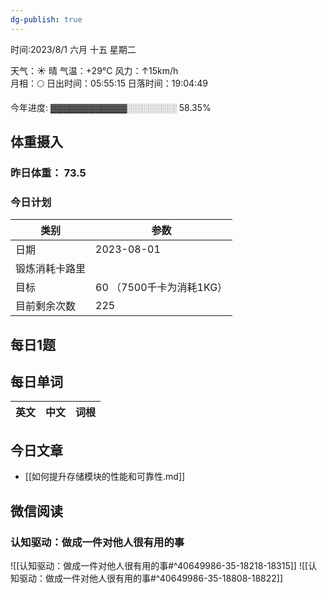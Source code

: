 ```yaml
---
dg-publish: true
---
```



时间:2023/8/1 六月 十五 星期二

天气：☀️   晴 气温：+29°C 风力：↑15km/h  
月相：🌕 日出时间：05:55:15 日落时间：19:04:49

今年进度: ▓▓▓▓▓▓▓▓▓▓▓▓░░░░░░░░ 58.35%

## 体重摄入

### 昨日体重： 73.5
### 今日计划

| 类别           | 参数                    |
| -------------- | ----------------------- |
| 日期           | 2023-08-01               |
| 锻炼消耗卡路里 | |
| 目标           | 60      （7500千卡为消耗1KG）                |
| 目前剩余次数               |        225                  |



## 每日1题


## 每日单词

| 英文       | 中文       |词根|
| ---------- | ---------- | ---|


## 今日文章

- [[如何提升存储模块的性能和可靠性.md]]


## 微信阅读

<!-- start of weread -->

### 认知驱动：做成一件对他人很有用的事
![[认知驱动：做成一件对他人很有用的事#^40649986-35-18218-18315]]
![[认知驱动：做成一件对他人很有用的事#^40649986-35-18808-18822]]

<!-- end of weread -->
